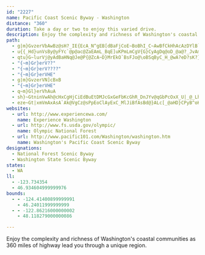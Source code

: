 ```yaml
---
id: "2227"
name: Pacific Coast Scenic Byway - Washington
distance: "360"
duration: Take a day or two to enjoy this varied drive.
description: Enjoy the complexity and richness of Washington's coastal communities as 360 miles of highway lead you through a unique region.
path:
  - g|m}GvzerVbAwBz@sH?_IE{EcA_N^gEB[dBaFjCoE~BoBhI_C~AwBfCkHhAcAzDYlB`@fDDpFcBpDkCdEaAfBMpDr@hK`E~@JbFFpBu@XS`CcBjCcB`J}FbDaApEJhGz@tDRlDRzG`@xr@wArD{@hJmD|@SpGuAhIi@hQs@bCM@?dJeClT{FtCqA~D}FlGkI`FkGhGsH~AuA~Bs@tBAbBTnCnBvBvBdCrB|Ap@bBN`Ee@tD_AdDiAxBK~AZbCbB|CbEdB`C~CnBr@T`Cl@|FDbFm@lDiApAg@lKqBtBEbBRpBt@hBtAhKdJtYzTzAhAzAtA~EpCfGvApVzAdCl@~GrDbKxCbPX~BQxCU`JsA~AMzBBjC`A|DbB`A`@zDRdDWpEc@t@?tDtAlAhBrEzJjAxDvDdIxEhL`AxCpAjC~AtAfA`@~PbCvPjChBhBpA|BfEbHtM~ThAjBza@vg@vJnKtFdDrBXhUPxBYbBm@fBwAtBkB|C}FhB}Gx@aIjAaIlCqEhCk@hCBtCv@hBxBxDjDdDhAbF?f@[dAE~@EbEMpIl@bH^lBf@hLL~LkCtIRtC`ChCvBhVjSnYzUlQ~NrLxJlKvFpEr@zC@lDg@tDoApAEV[NK|@o@^?pE{Ar]qL|Bq@XIl@O|@Sf@UbEoBtDsAbC}@fAw@zTiNnCgBxTwMbAHvBJbJzEtAzArGrJfCbBvBDfBiAzCmFfGuF~CoAhEDbCo@lCyEzB}GpBqB~@YbGSpIz@rUrJFBhDbAtQx@VYxA]dFeDtBkB`A{@vB}AhA{@rEeDpGyAv@IrD[~FoAzBGt@RdChBfFjBvBzApAbBr@ZRJhB?pA}AhAyDb@u@~@aBpEsC~Ag@lFe@pBWjC_@lCi@pCy@vAm@r@c@rAiAtAoA`AqAbD{F|AsCpA_CjBiDDIXc@~BwAzC}ClGmEpBG~FElE?tD@lGBlB?|@n@LJZr@H^bBpIf@jC`@nBpD~QZxE@j@XhKCnFaAjDcAtBmA`C_CxEuBbCaBrCkAnBgClE{@hBMxD?dDZxCdBlFjGfQfBpDj@lAnEjJv@`Bb@j@lJjMvD`GxCvEtCpEr@`BXb@lBbE~AfD|@fCdB~EnB`KBL`Ltk@dArFTfAlBdPjArJTlAnApGlCfJ`CjIl@`AlCnGz@nArAjDL^JTlA|BXl@^r@Zn@fDbGVd@?`@lAvBx@hCZZPl@^tAd@fE@z@B`CB|BBvAI~BQxF[fC{BrRYz@o@jE{BzOkBvEINgBxDcCdDuAhAiA`AsAz@cEnAc@f@mA^iCdCcCpC_MpNm@^kVbSMN}E|Ei@f@{DhDeCtBcRfRgAlAIJuIvIGHkIpIcKlKwExEcAx@oKzKuZjZsDpDcChDiBfEg@dDWzFRhFB^t@lFl@vBlIvRhO~`@hApCl_@d~@jOrZ`DrGpB~Dl@pDWxEqDjNw@tFa@hKAHPbHlA|FhBrExClFtC`Jv@dEr@|BRn@vBdEtAnAlD|A^Zz@r@t@tAl@jDt@dTZdDLfEx@vI^hAhCnQ~@bS~@bc@f@rF\jAd@fBlB~CvEpCf@DlDjBp@^vFbHtBbBlBz@`@CrBIlCeDhF_EfDgA~J[jEt@xF`A~ERjAEnFDtBBfB\r@^jF`@rPpBxC?rAQrD}AvCkBlCm@zJuApCMB?~Bs@f@C`Ek@zJQf_@hHv^vHjBFnUpEF@hHhApFfA|DNtHV~FWlEw@xCqAvBsAhDwDbCmDrD{GhJoO|BuD`BqBtCqD~@s@`@c@`AQf@?zBXbBR|GpB|Af@~rAp_@t@XhCL~JiBPSnE}@jX{Gvb@kFxBUbTy@vPf@pR|BpDRtGSzFcBbEgFVKtOyP`mAkjAlc@}`@\WtEqDrBw@l@s@bCo@vMyEzGmApTcC~@SfJiBvDSFShUwCLSfFe@RSnAKhBMvDcAzDYtFmAtA?rCm@bIiAZQtDc@ZCPSlA?lGoAlIm@b^ElKEl@?bFHhIJ|GJvg@l@~@@fGj@pALxAb@lGbA~APlLnAzI`A\DhBf@~Gn@zC?fHwBlA_@hEa@ze@s@xHn@hDr@lCm@zSiN^_@tKyKdDiCxFsDh@s@bCaAhC{Af@?zG_DlTqEzIsEnFiEvGyHvCcC~Cu@l_@UtKmAbJqDdKaEfImEzAaBb_@ep@pOiXlDyEfC}BlT?tAzA^hBUpJHnAlCnHf@dDLfMh@zH^hAfA`G?fGdAbVCnMc@xHaC`]c@|BiBbCy@f@eAhBgFnOm@dD_B|OwBzG?l@[pC^z`@h@zMpA`FfAnBVz@dD~BvTfRlCzCZ|Pc@dEqBzF{@zFWvDDzGX|Ah@`B~DxGpBbDhBzCp@vB~A`AxGtAvGnCfDn@rFXtKbJlEzFtFvJzA`Fz@xEf@rLdEtTt@bBb@^pEz@zAtApEfGlDnAvLGtHrDzAXbIDzALfHGvB`@xBzAz@|BB~EcDvU_@tOh@hGfBdL~AzF^^vARxGiBdLa@fGm@hIYbGXpM|B~FLrInB~@M~A{@bFeFtBuAvEuAbGJbAbBJh@|@pFhAlAtDZ~ASlB{@pC?~HrE~Aa@lIkJpCiBbCw@|Bo@xFEHAdDh@bc@~G~BZl@RtlAjSpQzCh@JLBbBnBzA|Cd@`BxCdKhA|BbHrFpE~EdBvD|@jK`BvI~@nB~ApCbDnCxBfAj@Xx@`@bFtAvBRlAl@jAl@vBhCfEnGdDjEtI`Ih@FPLx@f@z@j@hBbBtAzBdBzGl@lFp@`GpDj`@D~Qo@r`AErG[rX?bDa@bsBIlg@C`QAzCCxIApJA|AErOG`RDjSWr]CbE?hD~@ElCDtG?vB?jCZhDMlBLtCJzBERCh@GdBSvGqBlAsAhVov@Ng@~AcCjGwCfGuCtG?lE`AfAHR@x@P~AZrPs@JaHKkDDwCD}DLkEGmEB}DMyD[qEcCeDuCsFm@uBCM{@aHiBcIuB{FgA{CmBqCiF_F}GoEsGiEmBuB{AiDGOqB_GuIi^qIy]m@qE?uB@_B@yHlA}Cb@{AhDoLp@cC`@{@jOae@jZq_AhAiCvLk_@`Uyr@hAuCfHkJ~C}BnCuA`Ae@z@Mv@g@^K\KbI_C`@K?SZ?VIfAWJS~@KLShGoAZY^ExMaF~NuIzEyEBYZMb\m[p@g@BSrJaH~E_Fd@YRSdC}AjCaBhBs@^YzCsAlE}ALGhAi@nAk@v@YPIRIdGcCl@_@l@_@l@a@l@a@p@s@zA_BPQtD}D~BmAhB{ApBcBzB}BP?~BiDl@YpDyEBa@lAuAnA}AzBkC|AkBrAoBnEsGVc@b@q@f@_AhB_DxBiHxBqF^}@`CeGJMrEaIhCqDbN_PHIpN_N~CiBbF{AjE}Br@_@hC}C~AyDfByFv@kElIaVfBwDrEoIhNsTp@oBZoBZiP^yG~Eo]tEeb@lAiYr@yPBe@vDsc@b@gFhAkRCyEXgAp@m@v@MjBy@
  - u{{_Hd}unVsBy@yFYc`@p@ac@ZaEAmL_BqE]uKPmLmCgV{G}CyAgDq@oD_@a@?_JvAmCn@iBTyExAqC`@oCj@sNF}BK{AUs@]yBmB_AgA}BsDiCgDmEmHaGeIaA{@gAs@_EcBcJmEaIcDoFkC{LgIoMyFwAa@{@Wu@EaDHeB]kB_AmAmAwA_AoA_@wCOyCFqFMsDZoAG}@c@mEgEeDoBcA]yE{@cDkAq@My@D}Dt@iAGoFeCcIg@{Cs@}QgHgHkHaFiKaC_EgCgCsA_@gCFg@MyJoIiHeEqDcCe@ImCAc@KoCyAs@MkHK}Ee@oCs@cE}AcF{C{HiFkPoMaBcA{@[kDi@yFOiBYoAcAm@{@sHgNy@_AiAs@]MeAC{CX{Bi@gAOoAPiF~A}@?u@SiAyA{HaRiA_Ci@a@_A_@qG_@u@ScAs@yDsFcBkBi@Uw@OcH[_AO_A[aBsAcGgGe@W}@KmAViGrDyClA}Ch@wC@sDSsFk@sBg@wAkA{AyC{@eA}AMwAXuAv@gC|C}@bBuAlDeBzB]VqAXm@KyB{@c@i@i@gAe@sBGkDN{Bf@oDh@uAj@gAvCmD~@gB^yALyA?sBCw@e@sDwEcUiAmDo@mAiBmCkFuGqNaNmByBmXq]}FcI_AcAy@m@sBgAwD?_BQsCmAwCaCuLkLiCiD}AeDkAmDyAgG]eA_ByC_OuQcBaBeBk@wB[yBk@sAs@iRkVeR}TeGmFkUgWmCyE}GiNiA{AmAeAaAs@uCy@_H?sMd@eACuCm@yCgAiIqFiI{D_Dy@aKmBsAk@eAs@gGoGgA}@uAg@_NgCqH_CmUkFuDaAwBY{OYm@S_Am@y@kAsFyLmBoC}EsFaFeI_BgBcC{@{@KgEeAqEoBsG}DcBs@oB_@gCGwBRcGrA_GlBwCrAwEjAqXzHo@DoAQoAaAw@{Be@kDmAoO{@gU[wGKk@q@_DkD{IwLgRgC{EqAsB}@{@cF_Do@s@}C_F_AuCqAsCyFmJ_ByC}BqDkGoGmGyDiAoAyA_CsByBi@]_Ca@cCs@yBYwEcAiCu@oAs@{QaQ_WoRaIcFyB}@mF{A}F_AcDmAqGiCePqIgBkC_DuGwEkI}HaLwCmDgJuD{B_BaCgC}CeCoMuIyCmA_Aw@uDgBcI{BkKQsC^oBWwB{AyB_AgG_FqGaGoP}L_Ak@_AYcDWyBg@cAk@wEmEm@u@{BkEmB{E_AgEe@_HYsBm@mB_D_Gg@gB[sBOgBO_Hc@oGoAmIsBaKu@wBsAuBgQwS{@qAi@mAi@kCuBeUc@qB_A_Ao@Eu@Xw@p@}ApB_A`BeApCs@bAc@Vk@?i@Y_@m@W}@EoBL_Dd@sD@wAEcDH}DUqDgDmRiA{H_D_HwBcGs@kA{AyAiAm@aXmJ_Aa@oA_Au^q[kFeEeCy@}PmAeBYyAe@aCyAmUgRoAuAuAwBsBuGUe@{GeVi@qA_@g@_@_@oAk@yQoBmDcAyC{AsB_BmBsB_B{By@wAiBkEaJ_XwIw^m@gByAgCmAmAaAw@{HaFsB}@qG{A{@_@mAaA_AeAs@sAqGaQoAaCoAeBsBuBkMsKsB_BcCgAsB_@iB@o`@rD{DJqBEuFs@kd@uJaEkAii@{KsAKcB?cC\mH~AiBFmAKiA_@eAm@{A{AkR{TiLoM_DmCcEyBsEyA{|@uPmF]sUY{BMgC[mEkAmAe@y@Mec@{OgDgBaOuLaDiBo@Oo@EmALiA`@i@d@iAhBoB`Fo@`AmBxBgDtCkApB}BnJcCjFgEtFcBfBuBhB}DlCcChD_AlBsBxHs@dB_C`EqGpD_d@bQsEnAaVbDcG`AiBp@sBfAyAjAsAtAsDdFkGtJyArC_AzBiAdDe@dBcAzEcA`IUfCOfEIpEHzi@CpAKfAq@`Cg@~@mAjAmHtC}FrEaCb@yGRyAN{Aj@aAbAuAzBgMnXoBzC_Az@wAv@{A\}A@_B]yAs@s@g@iFgFiA_A}A{@kQsFiLqHiDuAkCk@oJeAwCs@oAm@sA_AuEkEuA}@eMkFmBaAqI_DsCyAkAkAoAaBeEaHqw@o_AwByCy@{Ao@_Bc@aB}BaLiFuUe@eDmDql@y@sJmCwW_@yEEmCCwPI_EQy@Wq@u@uA}AkAkA_@aCGoEJo@t@sCdBmAfAoB|Bai@vt@}BzBuA~@yAd@cBRiQlA_t@|FqIf@iBD}@I_AYqOaFo]oMqGaEch@e_@cB}@iBm@yd@yHmFs@cQMiw@BaDKsBe@kBgA_A_AmYc_@sAuAsAeAyBiA}Cg@eBAmDl@eOxEaCfA}E`DsHlEgZnSmB`BcBpBe]~c@iCzCyApAsAx@eP~F_K`DuD~@gETyBI}a@wEyRmBoc@uA}LeAe[}@eBJmA\gKfFsBz@qBl@uCJuHe@mD_@{Ag@}@e@kLuI_DsBsBeA}Aa@uBQic@a@kGW_AS}As@oFsDqAk@sA_@{BKiCVa[tF}QxCeEP_JEyDZ{C|@yXhKwAVoBFgBQsHgC_B[cCEyARwAj@iAx@kBtBg@~@u@pBoChJi@fAcA|AiB`BsAl@qBh@eA@_BQ_Ba@s@_@cBsAie@ej@qBgCqAaC}@sBmAeE{Pqz@_CuJeBqEwBoDqAyA_CqB_CoAcEmAmc@wKcEu@sCWmEDiCXal@lKaHpBu\bL{B~@kCrAeBzAqIzIea@xg@}@|A_CfF}A`EoAxDs@dDyAzKgHbo@{Kp}@eRn_B{G|h@u@~II`GIz|FHpB^`FpGrZtHt\pAtDvAfCtAjBx@p@pG~Db}@hm@|TpQrCvCtKtJhBrAbDxApJlC|DrCh@r@rBfEzJzY~@lDl@tDP~BD~DAhAc@~Di@vCi@rBwCvGuAdCsBlCqI~HgE`FyDdGcH~Loa@nv@kMfU}AfBwB~AyBnAuBp@cBVaWIqCVq@R_CdAsAlAyAdB}j@l_A}D~HiKrZuBpDmB~AcCrAaM`EqBjB{A`CiEdIwW`j@sBzEyA~DcCvHkBpH_EnQwIrb@}CpPiB`OoB`SmAbNcBd[u@hTc@`Se@`dBIzm@OlVDtPOpOYrJoAvRgAtMaAxKsA|KcAnMsCpc@yDfk@mCvYsAnPoBpSaEdg@yHj{@S`CChByi@pmGcBjVkM`zBsChh@GTi@zIwPh}C_AtOgAhVgCna@O`MErk@GrGIhV?jZmA`OcE`a@wGbu@i@rFYxBa@pBgDvLwEfNyBlEeKvOIb@wIpMy@dBi@xBO`AG~BJ~Cl@tCp@lBnNjQx@|A~@jFDrDK~AYfBcArCu@fAiBdBcARsAPmBKwH_C}@GqCd@}@l@cAxAo@rAu@fFCxAb@jEhDbLrQ~g@z@lDb@lDC|YLvN~@nVEtKi@`L]~DoCzd@sD~g@}@|Q{@xG}@zDyJ~ZiHfVw_@rnAmCpJ}C`JsCrJfZtWnArAzI|H|IrHrArAzIrHbAxATp@\bBFhAEzAcArKuAvQEfBDzEvEbeAbEp{@lBdd@fFfdAnHzcBzBhd@vIlnBd@jHbAhLxCbTfDnQfB~Hj@zBbC~Hp@hB\j@`]xbAhL~[nA~Cx@~AhBjBbAj@hAb@t@DxAGlB_@rD{Cv@e@lAk@jBe@nBAbEL|B\d@Z|@pAh@xA|BzH~AxDzChFfDxD`IxF|CfC|DrCvFrElDxDxBfDvHtPlB`Jz@zBr@~@z@x@fBl@|ADrEg@hCCr@PtBfApAxA^dADlA_Bnb@YrPH|D`@nHl@xEn@nDbD~NdAtFh@`FV~EJ~C?xDKnEm@xIcXnxBwIbu@iD~UqCfVe@bGaHdyC]bU_A`\sB`~@e@zFcB`IoEjRmAhEcC|Gy@`DOnAY`COlBTbSOrC_AfGoAtNuAtIq@|CiAnCoBrBuE~B_D~@eBx@s@l@yCrDyAfC}@xBsAdGcGxa@wAbIoBrO}Ep]YbDOdI^nIbAxGh@~B|BrGdAtBrDjDhO|K~@x@lBpCh@`Aj@~Bb@lCjAbSVjAbC`Ij@fCX~An@zGXlFAdBm@zL?rAXnHRfHp@|DnAfDtCzFdBrFXxAb@nECxKNhBvBfO^vDSzD{ArFMrDb@`EZ`BrBzGxAlDpKxO`G`ElBD|Dk@d@?vDvB~CxBhDpDfCvB`IpBpFq@rCeApAF|Ax@rBnCh@fAfExErCzBx@lBxAfKt@lBhBjAjCjALT\jDNfEKfFZrDb@~BlFhJxBlCr@dBt@lCb@dCP|DLrGXdB|AdEdClBnDtAjCj@dAdAxOns@oA|v@IjBWrBSx@]z@cDdGc@lAUlAIjA@xGEtB_AvCOrDo@nH_ArE]lCUx@KdAZtDR~E?`B[jG@lAhAzLc@zHD~FRzAbBxFN`BBpAIn@m@~CE|@Z`FV~@x@rA~@x@vEfCdAjB|@bHd@jBVlD?x@Gj@gB|Ha@bCSfDEzB?fHDfBHpA|AzFJxAoAtKSfDApECl@u@dEq@fCAjC_BhH}CtSiBlEsAlFYhCIdDBlFTdEClBGtAq@dD_@fAe@v@cClCcExB_AzBs@dDe@lF?xANtDCrAyArDyAjCgBrAq@v@o@`BcCjA_Al@mBrDw@lCKfBhAtYOzFc@fG{@fC}@jAWl@w@dDi@nF_@zBMb@yAlC_@~AKnBHpDGxCEj@{@nE@lEEp@]~Bg@fBYtFi@rDsCfKkA`CkBxCmGbNsFrIwAvCmA|C_BfFuAjHuFd^}Kpq@cAxK[zJ[lf@g@|ZCzFo@rJaA`GyBzHaCxFsOjUuArFu@`J@pCTzDn@rEpAxGrEdTrBxInA|G|CrNxBzO\lGPnGBnHPpF?fE`Azr@~BxfAx@hu@b@hTz@|v@r@~^r@zm@bB~|@d@v[HnNn@b^~@zo@|ClnBr@nVfYtpCfFfe@~BhVbChRXjDXxEd@vNChWHxXHtbAyCtlDo@lm@m@hXmIz_DsCriAi@|PaTplDqArUwGvfAw@zNOzIBtIH~E|@bZt@pQxHfzAxApTb@fDrAtH|AxFd@rAxBjD~PbLlBfBdMfQhDzGrAdDlCtJvGxY~Hnb@bAvHr@dEd@xDVxC?zHgC~}@UdFy@nMWxBqAnIs@fGKjDTzHTjCZ|Av@pD^jArT`f@fEfKdOnc@hBdGpD`K`CfGtElJrEnIrCrDdf@~h@bD`EzFxFpFzD|ExAfFx@jDXtDj@d`@vMbEpAdCXfEF`HY|CV`J~CxCh@jGXjCS`FmAfDaBdHeEdCs@dAGvF?jrAtBjHVtDj@`Cl@lDrA|ErBtI`DxGrCvD`CdBbBxAlBlArB`M|W|D`GfDlDhD~BfD`BxAj@fFx@fq@lBdHJxFg@hFoB`CyArC{BtAuAjCkDxAaCnf@ykAvDyE|CsBtEqBvAGlhAXzDV`Bj@zB|AvAvB|ArDdPts@bSv~@x@hCtAhBtHtHd@RbAXhFl@rCDbB[tM_M`_Ak}@|CmDlHsJlAo@tAYdIOzAYlA[jJwFx@s@n@eAb@}@nAeEx@_BbAy@hDqBfDgEr@i@jC}@hAy@hDaH|BmCpFsFbU{KnAgAvAwBz@{B`AuEvA{Kb@qEHgFUq|@Nk_@OyF?y@ZeDd@mBv@oBtAmBhAw@bAWx@GlBLbC|@bBlAxAr@nBp@pCf@~@?jCKbASnCeA`CuA|h@i`@xMqNjAqBnB_EpF_LvAkDlAsB|BkD|BoCjAeB~AyDrCcIj@sA~@wAhBkAlAUtA?pEf@rCMd@MlQyIlFsClCgBbJqJpBcCxAeCrBeFhAuDh@eC^uBxAmN`@aC\gAx@}Ah@k@n@a@lAe@nBSxAa@tAw@`AmAj@qA\gBJgE_BeKEiA?gDTmEbA_IfDwTfAgE`BgE~AgFx@wDZgCbRatBr@eGb@}B~@yDt@yArAyAnr@qi@~A{@~@_@zHsAtAs@x@s@n@w@|AkC|Pa\hAqCbG}Ph@mAjA_BbBqA|Ao@pGkBnIyB|AWdCBnKrBlDd@vB?rAWrEeBtz@a_@rDmBj@w@n@mAbAaDl@qCJyA?uAS}BOk@Uu@i@mAc@i@{@s@kBs@eAm@i@s@c@wAKoA?}@F{@TkATa@h@q@n@]b@Gd@?r@P~CfCbA^b@?tAa@bD_ChAm@lB_@xB@bBX|W`L~@X`FVvl@_Bn@K`C_@n@Y`OsIhBa@|ACrCbArDhBlVrMnA~A|@zC^jBNtBJhCXxPRjF~Bz`@BrBC|B_@dCgEpP_BxFo@zCSpEB`Cn@lIl@rCt@fBnD~FfBnBx@h@bUzJz@f@vAlArJzNtDfGhAzBh@vA~@lDdMdw@nAbG~@`Dd_@ljAlAfC~Ula@tItNnBjCfDjClJ`EzBn@nF|@|Ad@fJzDbD~BjA~AdCtEnBxHh@hFz@tORjARdA`@`AxBdDbBfE^~AzExXj@|BjEbKrf@|gApGdOn@~Bd@fDN~CBjB_@fY?~BNvBp@rBdFlHhBzD`AfE\`DRrGj@z[\tDd@lBr@lAfEpFpA`ChLhPn@xA\lCKtHP|BZzBh@xBx@jBbIfJnJnJrAdBt@zA~Jda@X`BLpALlDOnJ@lCVpDTrAh@~Bn`@jbAr@hAxArAxBt@r@BtAOhBy@vEqCh@a@d@q@fBaEn@w@t@YbABb@JdAz@|@zBtApFr@xBh@j@h@XnAFnAQ`UuHrBg@dkAaKhC]pBk@bCiAxCkBnCaC|C}DxCuEvAyAxBm@lEs@~Bw@bc@kUpGgEbG{EzIsGpC}BtCaB|CkA`n@oPbAg@dAy@t@aApVi]xAgAbA_@jNy@jGQ|`@yBx_@uCtAStHsBb@W|@y@zBmDl@k@t@e@lBa@fKs@rBe@hAe@nR}KrCwA|@SdCW~NVrEEzh@mH~EaApGsBrjAyd@lBq@rBg@hCc@zZuGvbBy\frDao@pJkBdCsAvBsChi@qzA~@sBnDmFjBkB~_@wZdCmAjBe@~AUvDQhDJjDzApNtHxCpAjOzHpDpA~A@lBEhBYjCy@bMyE`ImC~GsCfBgAv@q@p@s@bDgH|@oD`Kei@XaCNsBHeEWgE[qCe@cCs@eC_AsBoe@o|@aFoJmgA{qBiCsFcAeDu@aD{ZecBe@eFOoG@eDb@oI^{ClCgKx@mEp[wiDfL_qAdHsu@~Eyk@`BuP^eCpAmE`AmB|AyBt@u@tBeBr@]`KmCd@[`BcBj@{@f@kAZgAn@kEl@eS?mBd@yFb@yBx@_DjAoCfBmCrB_BbEgBfHcCr@_@nCyBnAaBf[of@|@oB`KeYd^_eAnQ{g@`AmD`@_Ch@gFh@_\~@qI`Iac@bBgKrUcsA~Bq]LgEYcT@cBL{BX_C|EyUX}@nBmDxRaUlBuEhBgI`Jaf@vIgf@`Jie@~^opBfHma@~F{YtJwi@fTqxBz@cLBuAEqAg@yB_@mAwHaP_@gAUeA_@uCSwHD{IOiOKsBcCqVwDsb@uL_pA_CwXgDk]cEme@?wTi@gH?wABuA`@mEFcBFew@Ac_ATajBR}B`@cCbAsCh@_AbBkBdJoGhC}A`]qUnL{HrG{EbAkAbAeBrCoHjAsB~d@gj@xAkClAsEpF{_@NwA@yBWyFcDeVm@gGKoKJuXl@oEd@yBr@kBzAiCdC_F\_Av@mDPgEQmIIaLDgBf@eDnAkDnAcBhAiAxP{IlD{AjCw@|ASbHMpm@fCjE?rf@eB|Wm@jn@sBjDG~Dl@xAj@hVbNhy@jf@hKtGlInExCxBhB|@~DfAlLzBlXrGx^dIfIrBrZtG~J`C~CnAnRvOfBfA^RjGbAxAl@~BjBrF|E~^bZbf@~`@hBxAbAf@XDzBA|d@eCvBaAdNyJtAe@|ABpPrEnCRtAInBOj@QdE_C|HmFxBs@fEa@hPk@|Hr@vDG`SqBjGShQx@lBR~TpFpERpdBxBfDE`Ly@rDKxt@a@~ANfXdGrB~@bGzDfBp@dB^vELd[_BhCLt@Pzo@bW`qBnz@tP|KbP~KnDlBfCx@hRxDbCn@rBdA~ArAhB`C|@bBpNd]zXds@xApGzKtx@j@zCfB`FxAfC~b@rh@fErFrFdGxBlB~BlAdElAxDPvCWnA[rD_Bj\}SnS_MteAcr@jGsDbBuAjA}Ar@kA|AmEbBiHl_Bm|GpXqkA~DyOb@kAlAwBfBoBnZcQlCiArF{ArDeBrBsA|EaGhDkGpB}Cj@q@n@a@vAq@rA_@~AQjABtA`@tTnO~AdAr@VbC`@pKz@pEjArLrD~HdDpYjPxUtNzKdLlEtFvHlLvAxAtAtA~AjAlEfBzEb@jBOvCe@tAg@rDsB~I{FrDkBrCiAhBc@vEe@xQUbAFnAX~A~@lRvQhAp@rB^hAEtAe@hQiHxA_@~MkAlBBj@FlAf@jAjA^l@vD`JlR`g@r@pAtAdBx@r@jAd@vB`@fGp@rC?do@qIfGi@rB?v`@tAvAV|BlAjAlAfF`KbA`BfI~HrD~DlG`GrAfBrQv^rHbMrEnPdB~Gt@jBvQpVvBfC^^rBz@|D\hc@jArACbAg@z@q@jGoH`Aw@d@Sf@G|C?z@K`BaAtCwBfFsCzJ{DlBSbSXjG@p@G|c@oJtN_CzLwDbFu@xB@pDh@nFzB|Cp@xA@|@M~DkAxMaF|PeFtAm@bBy@xJ{HdImFnDgAr`@yJpF{BjLwH~G}DtC}B~CyCdBaCtGoHz@y@bCyA`EsApIyBlWaIlBqAp@s@pAoB~@cCdD}Ov@yCv@gCzB_FfEmFfKiKl@eBPgBFkj@Ts@j@M|d@Jnb@Qt@x@vDfHhN_UnAqCvDmJn@sEFgDLae@TmLHkc@Bcx@Nom@@mhBVqA`AyAp`@kc@kQsc@kNq\
  - qtu}G~lurVj@yAdBaHNq@Je@P{@ZcA~D}MrEkO`BsFJo@\oBSqByC_H_@wA?eD?sK?}D?iB?mMMgHtDmG~DuIrDeHtD_IvCmEdDqENWhHqLxB{DhCsEdFwInBiDpC{DnDaHbBcDx@{@rCeDbB}B^MfC_DhCyCbCeDdCsCfC_DhFoGhBeCHM`CcDrAeBh@w@@Al@}@|@wAT]fIgM@ABGdA_BjFgIxKiPdFkMzB_IxBeNv@_Ez@eH|AaJpDgJzBgDvAeD~AmIxQ{a@tCmEfEeB
  - "{~m}Gr}erV??"
  - "{~m}Gr}erV????"
  - "{~m}Gr}erVHE"
  - g|m}GvzerVN]cBxB
  - "{~m}Gr}erVHE"
  - q~m}Gl}erVhAuA
  - sh}~GtninVwAh@cHxCgHjCiEdBuEtDMJcGxGeFbKcGhR_DnJYv@qGbPcOxX_U|_@_LhOcN`MwCzAmSjC_@DGZyEd@aBPuGp@kPhAeCPoCRy@F{XjCuCDYFwAXiJMiFy@gFw@aKcCeFmAaMoAeDVeKv@qJ|A{B^{G|AuBhAeC`AMJgL|IqAdB[R_FjG_G`J_FrGeHpGqB|@_@^c@h@[^qLnIoG|E}C`CmPjMmLrDuHjBmRjGcKpCsKzCCPcYhIiz@pVmCv@KRsB^c@FuGpBITuGpB{F~C{@j@qBrAk@bAwAdC_@lAgFxP_EzMq@vBu@dCcE`NkBdGsH~OiHfNoDbHiFlI_DbEqL|F_EvAIRcNhE_HhAqGMmEcB_D{@yGmCsKiEgBa@qXkL}GwCaJyDiLkGmEiDgFmDiCaDcF}EiG{EuOeJqSmHwFwCye@{V
  - eze~Gt|xmVmAxAsA`Ak@VgCz@sPpEoClAyExC_MlJiBfAsBd@}ALc[_@aHD}CPyB^oK`EuDjBqElC}DzC}ErEoBtBiJrLkAdBy@~A_AlBu@xBaAhDeA`G]rCKjCIlG|@hs@GxCUrCgEzXgId`@u@fCiAnCaKzP}A`DmA|Dq@tEW~De@pRXjb@JrDbBbV|@zOC|CUfHu@jGiBfIcB`EgC~E{CfDqBdBgElBwCt@iUxDsHdA}Cr@}FvCmFpFqCjFkBtFkF|SuBxHaErKsDlF}CbDiCvBwGjC}E`AqHDwY}BsXcEce@qFuKsCoCgAcC{BuD}DoEuDcCqAmE_BmDc@}BOwOB_O`@ye@|@kXX}_C~DcENcBRoCp@_MrF
websites:
  - url: http://www.experiencewa.com/
    name: Experience Washington
  - url: http://www.fs.usda.gov/olympic/
    name: Olympic National Forest
  - url: http://www.pacific101.com/Washington/washington.htm
    name: Washington's Pacific Coast Scenic Byway
designations:
  - National Forest Scenic Byway
  - Washington State Scenic Byway
states:
  - WA
ll:
  - -123.734354
  - 46.934604999999976
bounds:
  - - -124.41400899999991
    - 46.24011999999999
  - - -122.86216000000002
    - 48.118279000000086

---
```


Enjoy the complexity and richness of Washington's coastal communities as 360 miles of highway lead you through a unique region.
